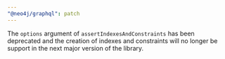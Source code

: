 ```yaml
---
"@neo4j/graphql": patch
---
```


The `options` argument of `assertIndexesAndConstraints` has been deprecated and the creation of indexes and constraints will no longer be support in the next major version of the library.
